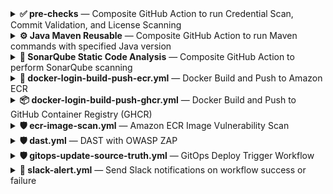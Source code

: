 <details>
<summary><strong>✅ pre-checks</strong> — Composite GitHub Action to run Credential Scan, Commit Validation, and License Scanning</summary>

### 📄 About

This composite action performs:

- 🔐 Credential scanning (via Gitleaks)  
- ✅ Commit sign-off validation using `commit-check-action`  
- 🧾 License scanning using [`license_finder`](https://github.com/pivotal/LicenseFinder)

It is meant to be shared across multiple repositories using a centralized shared action in `.github/actions/pre-checks`.

---

### 🔧 Usage

```yaml
jobs:
  pre_checks:
    runs-on: ubuntu-latest
    steps:
      - name: Checkout code
        uses: actions/checkout@v4
        with:
          path: .

      - name: Run Pre-checks
        uses: NavabShariff/shared-library/.github/actions/pre-checks@main
        with:
          commit_sign_off: true
          commit_message: false
          credential_scan: true
          license_scanning: true
          license_decision_file: 'dependency_decisions.yml'
```

---

### 🎛️ Inputs

| Name                    | Type     | Required | Default                        | Description |
|-------------------------|----------|----------|--------------------------------|-------------|
| `commit_sign_off`       | boolean  | ✅ Yes   | `true`                         | Whether to enforce signed commits |
| `commit_message`        | boolean  | ❌ No    | `false`                        | Whether to validate commit message (used by commit-check-action) |
| `credential_scan`       | boolean  | ✅ Yes   | `true`                         | Run Gitleaks credential scanning |
| `license_scanning`      | boolean  | ✅ Yes   | `true`                         | Run `license_finder` to check OSS licenses |
| `license_decision_file` | string   | ✅ Yes   | `doc/dependency_decisions.yml` | Path to the LicenseFinder decisions file |

---

### ⚙️ How It Works

- **Credential Scan**: Executes Gitleaks to find secrets in the codebase.
- **Commit Validation**: Verifies commits for proper sign-off or message format.
- **License Scan**: Uses `license_finder` to verify all dependencies are approved based on a provided decisions file.



### 🧼 Cleanup Step (Post License Scan)

As part of the `pre-checks` action, a cleanup step has been added to reduce artifact size and avoid uploading unnecessary files. This step runs automatically **after license scanning** and removes the following directories:

- `.git/` – Git history, which can be large
- `venv/` – Python virtual environment

This helps keep the uploaded artifacts small and clean.

</details>

<details>
<summary><strong>⚙️ Java Maven Reusable</strong> — Composite GitHub Action to run Maven commands with specified Java version</summary>

### 📄 About

This composite GitHub Action allows you to run any [Maven](https://maven.apache.org/) command (`compile`, `package`, `test`, `bug analysis`, `dependency checks` etc.) using a specified Java version. It is useful for standardizing Maven builds across multiple repositories by centralizing this logic in a shared GitHub Action.


### 🔧 Usage

```yaml
jobs:
  maven_build:
    runs-on: ubuntu-latest
    steps:
      - name: Checkout code
        uses: actions/checkout@v4

      - name: Run Maven Build
        uses: NavabShariff/shared-library/.github/actions/java-maven@main
        with:
          java_version: '17'
          mvn_command: clean compile
```


### 🎛️ Inputs

| Name           | Type   | Required | Default         | Description                                |
|----------------|--------|----------|------------------|--------------------------------------------|
| `java_version` | string | ✅ Yes   | `17`             | Java version to use (e.g., `11`, `17`)     |
| `mvn_command`  | string | ✅ Yes   | `clean compile`  | Maven command to run (e.g., `clean install`, `compile`, `test`) |


### ⚙️ How It Works

1. **Java Setup**: Uses [`actions/setup-java`](https://github.com/actions/setup-java) to configure the Java environment with the given version.
2. **Maven Execution**: Runs the specified Maven command using the provided input (`mvn_command`).


### 🐞 Bug-analysis:

To make this workflow function properly to run bug-analysis , your `pom.xml` must include the **SpotBugs Maven plugin** as shown below:

```xml
<plugin>
  <groupId>com.github.spotbugs</groupId>
  <artifactId>spotbugs-maven-plugin</artifactId>
  <version>4.7.3.0</version>
  <configuration>
    <effort>Max</effort>
    <failOnError>false</failOnError>
    <threshold>Low</threshold>
    <xmlOutput>true</xmlOutput>
    <outputDirectory>${project.build.directory}</outputDirectory>
  </configuration>
</plugin>
```

> `check out the official documentation`:
[SpotBugs Maven Plugin Documentation](https://spotbugs.readthedocs.io/en/latest/maven.html)


#### 🔧 Usage

```yaml
jobs:
  maven_build:
    runs-on: ubuntu-latest
    steps:
    - name: Checkout code
      uses: actions/checkout@v4

    - name: run bug analysis
      uses: NavabShariff/shared-library/.github/actions/java-maven@main
      with:
        java_version: '17'
        mvn_command: com.github.spotbugs:spotbugs-maven-plugin:check
```

### 🛠️ Dependency Check:

To run the OWASP Dependency Check in your Maven project, you need to add the following plugin to your `pom.xml`:

```xml
<plugin>
    <groupId>org.owasp</groupId>
    <artifactId>dependency-check-maven</artifactId>
    <version>12.1.0</version>
    <executions>
        <execution>
            <goals>
                <goal>check</goal>
            </goals>
        </execution>
    </executions>
    <configuration>
        <formats>
        <format>HTML</format>
        </formats>
        <outputDirectory>${project.basedir}</outputDirectory>
    </configuration>
</plugin>
```

> `check out the official documentation`:  
[OWASP Dependency Check Maven Plugin Documentation](https://jeremylong.github.io/DependencyCheck/dependency-check-maven/index.html)

#### 🔧 Usage

```yaml
jobs:
  maven_build:
    runs-on: ubuntu-latest
    steps:
    - name: Checkout code
      uses: actions/checkout@v4

    - name: run dependency check
      uses: NavabShariff/shared-library/.github/actions/java-maven@main
      with:
        java_version: '17'
        mvn_command: dependency-check:check
```
</details>


<details>
<summary><strong>🧪 SonarQube Static Code Analysis</strong> — Composite GitHub Action to perform SonarQube scanning</summary>

### 📄 About

This composite GitHub Action runs static code analysis using the **SonarQube CLI**.  
It is designed to be shared and reused across multiple repositories by including it in your centralized `.github/actions/sonarqube-scan` workflow.

This action expects certain analysis report files to already exist before execution, including:

- ✅ **OWASP Dependency-Check** report (e.g., `dependency-check-report.html`)
- 🐛 **SpotBugs** report (e.g., `target/spotbugsXml.xml`)
- 🧪 **JaCoCo coverage** report (e.g., `jacoco.xml`)

Make sure these reports are generated in earlier steps of your workflow before calling this action.

---

### 🔧 Usage

```yaml
jobs:
  sonarqube_scan:
    runs-on: ubuntu-latest
    steps:
      - name: SonarQube Analysis
        uses: NavabShariff/shared-library/.github/actions/sonarqube-scan@main
        with:
          qualitygate: 'true'
        secrets:
          SONAR_HOST_URL: ${{ secrets.SONAR_HOST_URL }}
          SONAR_TOKEN: ${{ secrets.SONAR_TOKEN }}
```

### 🎛️ Inputs

| Name          | Type   | Required | Default | Description                                           |
|---------------|--------|----------|---------|-------------------------------------------------------|
| `qualitygate` | string | ✅ Yes   | `true`  | Whether to wait for the quality gate status (`true` or `false`) |


### 🔐 Secrets

| Name              | Required | Description                         |
|-------------------|----------|-------------------------------------|
| `SONAR_HOST_URL`  | ✅ Yes   | URL of the SonarQube server         |
| `SONAR_TOKEN`     | ✅ Yes   | Authentication token for SonarQube  |


### ⚙️ How It Works

This step invokes `sonar-scanner` with key project and environment details, including:

- `sonar.projectName` and `sonar.projectKey` are dynamically set from the GitHub repository name.
- Paths to the source code, compiled classes, tests, and analysis reports are specified.
- The `qualitygate` input controls whether the workflow should wait for the quality gate result from SonarQube.

### 📁 Required Reports

Before running this action, make sure the following files are generated in your workflow:

- **JaCoCo**: `jacoco.xml`
- **Dependency-Check**: `dependency-check-report.html`
- **SpotBugs**: `target/spotbugsXml.xml`

These reports are consumed by the `sonar-scanner` during the analysis.

</details> 

<details>
<summary><strong>🐳 docker-login-build-push-ecr.yml</strong> — Docker Build and Push to Amazon ECR</summary>

### 📄 About

This reusable GitHub Actions workflow builds a Docker image and pushes it to Amazon ECR. Optionally, it can save the Docker image as a `.tar.gz` artifact for later use.

### 🔧 Usage

```yaml
jobs:
  docker_build_push:
    uses: NavabShariff/shared-library/.github/workflows/docker-login-build-push-ecr.yml@main
    with:
      ecr_repo: 'salary-api'
      aws_region: 'ap-south-1'
      download_artifact_name: ${{ github.event.repository.name }}
      save_docker_image: true
    secrets:
      AWS_IAM_ROLE_ATHENTICATION: ${{ secrets.AWS_IAM_ROLE_ATHENTICATION }}
```

### 🎛️ Inputs

| Name                     | Type    | Required | Default | Description |
|--------------------------|---------|----------|---------|-------------|
| `ecr_repo`               | string  | ✅ Yes   | –       | ECR repository name where image should be pushed |
| `aws_region`             | string  | ✅ Yes   | –       | AWS region where the ECR repo exists |
| `download_artifact_name` | string  | ✅ Yes   |    –    | Name of the source artifact to download eg:- `${{ github.event.repository.name }}` Here we are not cloning repo , so you have to provide artifact name to download source code.|
| `save_docker_image`      | boolean | No       | `false` | If `true`, saves the image as a `.tar.gz` file and uploads it as an artifact |

### 🔐 Secrets

| Name                        | Required | Description |
|-----------------------------|----------|-------------|
| `AWS_IAM_ROLE_ATHENTICATION` | ✅ Yes | IAM Role ARN to assume for ECR authentication |

### 📤 Outputs

| Name        | Description                             |
|-------------|-----------------------------------------|
| `image_tag` | Generated Docker image tag (e.g., `branchname-<sha>`) |
| `image_name`| Full Docker image path with tag         |

### 🧩 Integration Strategy

- ✅ Optionally saves Docker image for air-gapped/on-prem deployments or further promotion pipelines.
- ✅ Uses short SHA with branch name for image tagging.
- 🔐 Requires `AWS I AM ROLE` to authenticate to AWS ECR.

</details>


<details>
<summary><strong>📦 docker-login-build-push-ghcr.yml</strong> — Docker Build and Push to GitHub Container Registry (GHCR)</summary>

### 📄 About

This reusable GitHub Actions workflow builds a Docker image and pushes it to GitHub Container Registry (GHCR). It supports downloading previously built source code as an artifact.

### 🔧 Usage

```yaml
jobs:
  docker_build_ghcr:
    uses: NavabShariff/shared-library/.github/workflows/docker-login-build-push-ghcr.yml@main
    with:
      download_artifacts: true
      artifact_name: ${{ github.event.repository.name }}
```

### 🎛️ Inputs

| Name              | Type    | Required | Default | Description |
|-------------------|---------|----------|---------|-------------|
| `download_artifact_name`      | string  | ✅ Yes   | –       | Name of the artifact to download eg:- `${{ github.event.repository.name }}` Here we are not cloning repo , so you have to provide artifact name to download source code.|

### 🔐 Secrets

| Name              | Required | Description                     |
|-------------------|----------|---------------------------------|
| `GITHUB_TOKEN`     | ✅ Yes   | GitHub-provided token for authentication with GHCR (automatically available in Actions) |


### 🧩 Integration Strategy

- ✅ Meant to be used in CI pipelines where artifacts (e.g., built binaries, code) are uploaded and later used to build images.
- ✅ Useful for private GitHub-hosted images via GHCR.
- 🔄 Automatically constructs image name and tags based on repo and commit data.
- 🔐 Leverages `GITHUB_TOKEN` for secure push without needing extra secrets.

</details>


<details>
<summary><strong>🛡️ ecr-image-scan.yml</strong> — Amazon ECR Image Vulnerability Scan</summary>

### 📄 About

This reusable GitHub Actions workflow scans a Docker image in Amazon ECR for vulnerabilities after it's pushed.

### 🔧 Usage

```yaml
jobs:
  docker_image_scan:
    uses: your-org/shared-library/.github/workflows/ecr-image-scan.yml@main
    with:
      ecr_repo: 'salary-api'
      aws_region: 'ap-south-1'
      critical_threshold: 3
    secrets:
      AWS_IAM_ROLE_ATHENTICATION: ${{ secrets.AWS_IAM_ROLE_ATHENTICATION }}
```

#### ✅ **How It Works**
- Authenticates to AWS using an IAM role.
- Waits for the ECR scan results.
- Parses scan output to check for critical vulnerabilities.
- Fails the pipeline if the number of critical issues exceeds the configured threshold.

### ℹ️ **Note**
This workflow assumes that the Docker image tag follows the convention:  
```bash
${{ github.ref_name }}-$(echo $GITHUB_SHA | head -c 8)
```
This tag format must match the one used during the Docker build and push process to ensure the correct image is scanned.

---

### 📥 **Inputs**

| Name               | Type     | Required | Default               | Description                                                                 |
|--------------------|----------|----------|------------------------|-----------------------------------------------------------------------------|
| `ecr_repo`         | string   | ✅       | –                      | Name of the ECR repository to scan.                                        |
| `aws_region`       | string   | ✅       | –                      | AWS region where the ECR repo is hosted.                                   |
| `critical_threshold` | number | ❌       | `5`                    | Max allowed number of `CRITICAL` vulnerabilities before the scan fails.    |

---

### 🔐 **Secrets**

| Name                        | Description                                            |
|-----------------------------|--------------------------------------------------------|
| `AWS_IAM_ROLE_ATHENTICATION` | The IAM role to assume for AWS CLI access.             |

---

</details>

<details>
<summary><strong>🛡️ dast.yml</strong> — DAST with OWASP ZAP</summary>

### 📄 About


This reusable GitHub Actions workflow performs Dynamic Application Security Testing (DAST) using OWASP ZAP on a Dockerized application.

---

### 🧠 **What It Does**

1. **Downloads the compiled source code** (usually to retrieve `docker-compose.yml`).
2. **Downloads the Docker image artifact** that was built and saved in a previous job.
3. **Loads and starts the application** using Docker Compose.
4. **Runs a full ZAP scan** against the local app on `http://localhost:8080`.
5. **Validates the scan report**, and fails the job if high-risk issues are found.


### 🔧 Usage

```yaml
jobs:
  dast:
    needs: [docker_build_push, docker_image_scan]
    uses: NavabShariff/shared-library/.github/workflows/dast.yml@main
    with:
      download_artifacts: true
      download_artifact_name: ${{ github.event.repository.name }}
      image_name: ${{ needs.docker_build_push.outputs.image_name }}
      image_tag: ${{ needs.docker_build_push.outputs.image_tag }}
    secrets:
      GH_TOKEN: ${{ secrets.GH_TOKEN }}
```

### 🧠 **Inputs**

| Name                      | Type    | Required | Description                                                                                                                                     |
|---------------------------|---------|----------|-------------------------------------------------------------------------------------------------------------------------------------------------|
| `download_artifacts`      | boolean | ✅       | Whether to download the source code artifact (commonly includes `docker-compose.yml`) needed to spin up the containerized app for testing.     |
| `download_artifact_name`  | string  | ✅       | Name of the uploaded source code artifact to be downloaded.                                                                                     |
| `image_name`              | string  | ✅       | The Docker image name to be tested. Typically passed from the `docker_build_push` stage output using `${{ needs.docker_build_push.outputs.image_name }}`. |
| `image_tag`               | string  | ✅       | The tag of the Docker image to be tested. Typically passed from the `docker_build_push` stage output using `${{ needs.docker_build_push.outputs.image_tag }}`. |


### 🔐 **Secrets**

| Name        | Description                                |
|-------------|--------------------------------------------|
| `GH_TOKEN`  | GitHub token to authenticate ZAP scan logs.|


### ⚙️ **ZAP Scan Behavior Explained**

The workflow uses the [zaproxy/action-full-scan](https://github.com/zaproxy/action-full-scan) GitHub Action to perform a full DAST scan. These key settings are used:

```yaml
cmd_options: '-J report_json.json -z "-config urls.file=/zap/wrk/urls.txt"'
fail_action: false
```

- **`cmd_options`**:  
  - `-J report_json.json`: Generates a full scan report in JSON format (used for later validation).
  - `-z "-config urls.file=/zap/wrk/urls.txt"`: Instructs ZAP to scan URLs listed in a custom file (`urls.txt`), if provided.

- **`fail_action: false`**:  
  By default, ZAP fails the workflow if it encounters *any* warnings, errors, or alerts — even low-risk ones — returning an exit code `2`.  
  To avoid false positives or premature workflow failures, we set `fail_action: false`. Instead, the scan result is manually parsed in the **"Validate ZAP Report for High Risk Issues"** step, which fails the job **only if High risk issues are found**.

</details>

<details>
<summary><strong>🛡️ gitops-update-source-truth.yml</strong> — GitOps Deploy Trigger Workflow</summary>

### 📄 About


This workflow is used to update the GitOps repository with the latest image tag based on the branch from which the workflow was triggered. It aligns with a GitOps strategy where **Argo CD** watches the GitOps repo and applies changes to appropriate environments based on updates to `kustomization.yaml`.


### 🔧 Usage

```yaml
trigger_cd:
  needs: [dast]
  uses: NavabShariff/shared-library/.github/workflows/gitops-update-source-truth.yml@main
  with:
    gitops_repo: "NavabShariff/gitops-source"
  secrets:
    GH_TOKEN: ${{ secrets.GH_TOKEN }}
```

### 🧾 Inputs

| Name          | Type   | Required | Description                                                                 |
|---------------|--------|----------|-----------------------------------------------------------------------------|
| `gitops_repo` | string | ✅       | The GitHub repository where your GitOps manifests (e.g., Kustomize configs) are stored. |

### 🔐 Secrets

| Name       | Required | Description                                           |
|------------|----------|-------------------------------------------------------|
| `GH_TOKEN` | ✅       | GitHub token with permissions to push to the GitOps repo. |

---

### 🌿 Branch-to-Environment Mapping Strategy

This workflow assumes a **three-tier GitOps environment model**:

| Branch Pattern     | Target Environment | GitOps Directory Path Format                  |
|--------------------|--------------------|-----------------------------------------------|
| `main` or `master` | Production         | `<app-name>/overlays/prod/kustomization.yaml` |
| `release-*`        | Staging            | `<app-name>/overlays/staging/kustomization.yaml` |
| others (e.g., dev) | Development/QA     | `<app-name>/overlays/dev/kustomization.yaml`  |

- The `<app-name>` is automatically derived from the current repository name.
- The image tag format used is:  
  ```
  <branch-name>-<first-8-chars-of-commit-sha>
  ```
  Example: `dev-9fbc3d1a`

---

### 🔄 How It Works

1. **Checkout GitOps Repository**  
   Clones the repo defined in `gitops_repo` so the manifest files can be modified.

2. **Determine Target Environment Folder**  
   Sets the environment folder path (`$ENV_FOLDER`) based on the triggering branch.

3. **Update Image Tag**  
   Locates the corresponding `kustomization.yaml` and updates the `newTag:` field to match the new image version.

4. **Commit and Push**  
   Commits the updated file and pushes the change to the GitOps repo.  
   Argo CD (or your GitOps controller) will then automatically detect this change and sync the target environment accordingly.


### 💡 Notes

- Ensure your GitOps repo uses Kustomize with an environment structure like:
  ```
  apps/
    └── my-service/
         └── overlays/
              ├── dev/
              ├── staging/
              └── prod/
  ```
- The Argo CD application should point to these environment paths.
- No changes are committed if the tag value has not changed (`git commit` is skipped with a message).

</details>


<details>
<summary><strong>📢 slack-alert.yml</strong> — Send Slack notifications on workflow success or failure</summary>

### 📄 About

This reusable GitHub Actions workflow sends formatted Slack notifications when a workflow run succeeds or fails. It is designed to be used as a `workflow_call` in downstream pipelines, providing visibility into CI/CD pipeline results via Slack using an [incoming webhook](https://api.slack.com/messaging/webhooks).

### 🔧 Usage

```yaml
jobs:
  notify:
    uses: NavabShariff/shared-library/.github/workflows/slack-alert.yml@main
    with:
      commit_author_name: ${{ github.event.pusher.name }}
      commit_message: ${{ github.event.head_commit.message }}
      commit_id: ${{ github.sha }}
      run_id: ${{ github.run_id }}
    secrets:
      SLACK_WEBHOOK_URL: ${{ secrets.SLACK_WEBHOOK_URL }}
```

### 🎛️ Inputs

| Name                 | Type   | Required | Description |
|----------------------|--------|----------|-------------|
| `commit_author_name` | string | ✅ Yes   | Name of the commit author. Use `${{ github.event.pusher.name }}` to fetch dynamically. |
| `commit_message`     | string | ✅ Yes   | Commit message. Use `${{ github.event.head_commit.message }}` to fetch dynamically. |
| `commit_id`          | string | ✅ Yes   | Commit SHA. Use `${{ github.sha }}` to fetch dynamically. |
| `run_id`             | string | ✅ Yes   | GitHub Actions run ID. Use `${{ github.run_id }}` to fetch dynamically. |

### 🔐 Secrets

| Name                | Required | Description |
|---------------------|----------|-------------|
| `SLACK_WEBHOOK_URL` | ✅ Yes   | Slack Incoming Webhook URL to post messages |

### 📤 Behavior

- ✅ Sends a formatted Slack message on **success** of the parent workflow, including author, branch, commit, and message details.
- ❌ Sends a different message on **failure** of the parent workflow with the same commit context.
- 🔗 Includes a clickable button linking directly to the GitHub Actions job run.

</details>